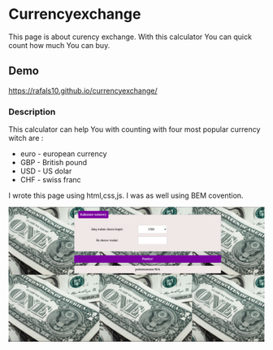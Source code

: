 # Currencyexchange

This page is about curency exchange. With this calculator You can quick count how much You can buy.

## Demo

https://rafals10.github.io/currencyexchange/

### Description

This calculator can help You with counting with four most popular currency witch are :
- euro - european currency
- GBP - British pound
- USD - US dolar
- CHF - swiss franc

I wrote this page using html,css,js. I was as well using BEM covention.

![sample](https://github.com/RafalS10/currencyexchange/blob/main/images/currencyexchange.jpg)

